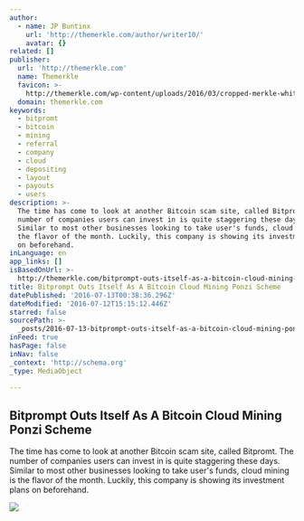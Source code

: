 ```yaml
---
author:
  - name: JP Buntinx
    url: 'http://themerkle.com/author/writer10/'
    avatar: {}
related: []
publisher:
  url: 'http://themerkle.com'
  name: Themerkle
  favicon: >-
    http://themerkle.com/wp-content/uploads/2016/03/cropped-merkle-white-1-192x192.png
  domain: themerkle.com
keywords:
  - bitpromt
  - bitcoin
  - mining
  - referral
  - company
  - cloud
  - depositing
  - layout
  - payouts
  - users
description: >-
  The time has come to look at another Bitcoin scam site, called Bitpromt. The
  number of companies users can invest in is quite staggering these days.
  Similar to most other businesses looking to take user's funds, cloud mining is
  the flavor of the month. Luckily, this company is showing its investment plans
  on beforehand.
inLanguage: en
app_links: []
isBasedOnUrl: >-
  http://themerkle.com/bitprompt-outs-itself-as-a-bitcoin-cloud-mining-ponzi-scheme/
title: Bitprompt Outs Itself As A Bitcoin Cloud Mining Ponzi Scheme
datePublished: '2016-07-13T00:38:36.296Z'
dateModified: '2016-07-12T15:15:12.446Z'
starred: false
sourcePath: >-
  _posts/2016-07-13-bitprompt-outs-itself-as-a-bitcoin-cloud-mining-ponzi-scheme.md
inFeed: true
hasPage: false
inNav: false
_context: 'http://schema.org'
_type: MediaObject

---
```

<article style=""><h1>Bitprompt Outs Itself As A Bitcoin Cloud Mining Ponzi Scheme</h1><p>The time has come to look at another Bitcoin scam site, called Bitpromt. The number of companies users can invest in is quite staggering these days. Similar to most other businesses looking to take user's funds, cloud mining is the flavor of the month. Luckily, this company is showing its investment plans on beforehand.</p><img src="http://themerkle.com/wp-content/uploads/2016/07/shutterstock_387451696.jpg" /></article>
